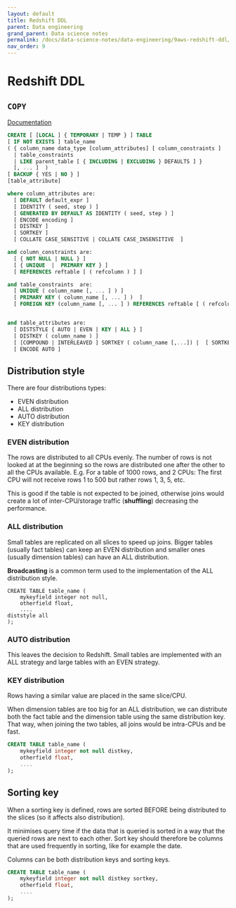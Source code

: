 ```yaml
---
layout: default
title: Redshift DDL
parent: Data engineering
grand_parent: Data science notes
permalink: /docs/data-science-notes/data-engineering/9aws-redshift-ddl/
nav_order: 9
---
```


# Redshift DDL

## `COPY`

[Documentation](https://docs.aws.amazon.com/redshift/latest/dg/r_CREATE_TABLE_NEW.html)

```sql
CREATE [ [LOCAL ] { TEMPORARY | TEMP } ] TABLE 
[ IF NOT EXISTS ] table_name
( { column_name data_type [column_attributes] [ column_constraints ] 
  | table_constraints
  | LIKE parent_table [ { INCLUDING | EXCLUDING } DEFAULTS ] } 
  [, ... ]  )
[ BACKUP { YES | NO } ]
[table_attribute]

where column_attributes are:
  [ DEFAULT default_expr ]
  [ IDENTITY ( seed, step ) ] 
  [ GENERATED BY DEFAULT AS IDENTITY ( seed, step ) ]             
  [ ENCODE encoding ] 
  [ DISTKEY ]
  [ SORTKEY ]
  [ COLLATE CASE_SENSITIVE | COLLATE CASE_INSENSITIVE  ]

and column_constraints are:
  [ { NOT NULL | NULL } ]
  [ { UNIQUE  |  PRIMARY KEY } ]
  [ REFERENCES reftable [ ( refcolumn ) ] ] 

and table_constraints  are:
  [ UNIQUE ( column_name [, ... ] ) ]
  [ PRIMARY KEY ( column_name [, ... ] )  ]
  [ FOREIGN KEY (column_name [, ... ] ) REFERENCES reftable [ ( refcolumn ) ] 


and table_attributes are:
  [ DISTSTYLE { AUTO | EVEN | KEY | ALL } ] 
  [ DISTKEY ( column_name ) ]
  [ [COMPOUND | INTERLEAVED ] SORTKEY ( column_name [,...]) |  [ SORTKEY AUTO ] ]
  [ ENCODE AUTO ]
```

## Distribution style

There are four distributions types:

* EVEN distribution
* ALL distribution
* AUTO distribution
* KEY distribution

### EVEN distribution

The rows are distributed to all CPUs evenly. The number of rows is not looked at at the beginning so the rows are distributed one after the other to all the CPUs available. E.g. For a table of 1000 rows, and 2 CPUs: The first CPU will not receive rows 1 to 500 but rather rows 1, 3, 5, etc.

This is good if the table is not expected to be joined, otherwise joins would create a lot of inter-CPU/storage traffic (**shuffling**) decreasing the performance.

### ALL distribution

Small tables are replicated on all slices to speed up joins. Bigger tables (usually fact tables) can keep an EVEN distribution and smaller ones (usually dimension tables) can have an ALL distribution.

 **Broadcasting** is a common term used to the implementation of the ALL distribution style.

```
CREATE TABLE table_name (
	mykeyfield integer not null,
	otherfield float,
	....
diststyle all
);
```



### AUTO distribution

This leaves the decision to Redshift. Small tables are implemented with an ALL strategy and large tables with an EVEN strategy.

### KEY distribution

Rows having a similar value are placed in the same slice/CPU.

When dimension tables are too big for an ALL distribution, we can distribute both the fact table and the dimension table using the same distribution key. That way, when joining the two tables, all joins would be intra-CPUs and be fast.

```sql
CREATE TABLE table_name (
	mykeyfield integer not null distkey,
	otherfield float,
	....
);
```

## Sorting key

When a sorting key is defined, rows are sorted BEFORE being distributed to the slices (so it affects also distribution).

It minimises query time if the data that is queried is sorted in a way that the queried rows are next to each other. Sort key should therefore be columns that are used frequently in sorting, like for example the date.

Columns can be both distribution keys and sorting keys.

```sql
CREATE TABLE table_name (
	mykeyfield integer not null distkey sortkey,
	otherfield float,
	....
);
```
